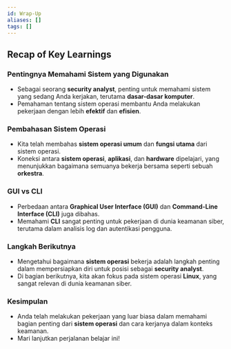 ```yaml
---
id: Wrap-Up
aliases: []
tags: []
---
```


## Recap of Key Learnings

### Pentingnya Memahami Sistem yang Digunakan

- Sebagai seorang **security analyst**, penting untuk memahami sistem yang sedang Anda kerjakan, terutama **dasar-dasar komputer**.
- Pemahaman tentang sistem operasi membantu Anda melakukan pekerjaan dengan lebih **efektif** dan **efisien**.

### Pembahasan Sistem Operasi

- Kita telah membahas **sistem operasi umum** dan **fungsi utama** dari sistem operasi.
- Koneksi antara **sistem operasi**, **aplikasi**, dan **hardware** dipelajari, yang menunjukkan bagaimana semuanya bekerja bersama seperti sebuah **orkestra**.

### GUI vs CLI

- Perbedaan antara **Graphical User Interface (GUI)** dan **Command-Line Interface (CLI)** juga dibahas.
- Memahami **CLI** sangat penting untuk pekerjaan di dunia keamanan siber, terutama dalam analisis log dan autentikasi pengguna.

### Langkah Berikutnya

- Mengetahui bagaimana **sistem operasi** bekerja adalah langkah penting dalam mempersiapkan diri untuk posisi sebagai **security analyst**.
- Di bagian berikutnya, kita akan fokus pada sistem operasi **Linux**, yang sangat relevan di dunia keamanan siber.

### Kesimpulan

- Anda telah melakukan pekerjaan yang luar biasa dalam memahami bagian penting dari **sistem operasi** dan cara kerjanya dalam konteks keamanan.
- Mari lanjutkan perjalanan belajar ini!
